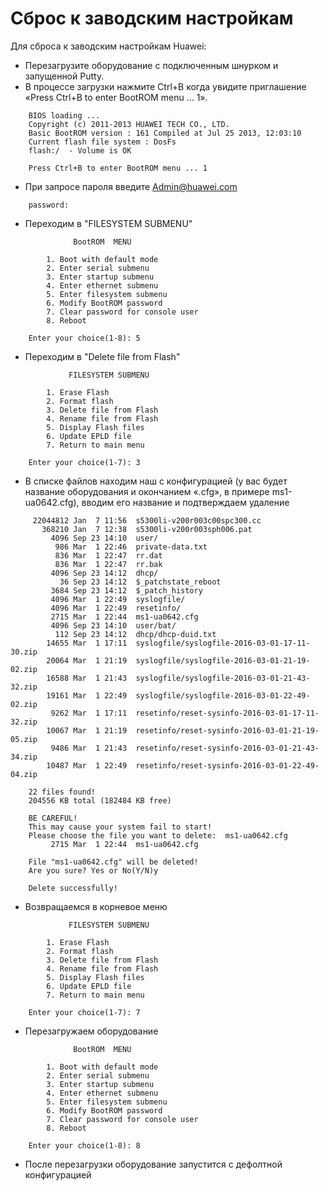 # Сброс к заводским настройкам

Для сброса к заводским настройкам Huawei:

  * Перезагрузите оборудование с подключенным шнурком и запущенной Putty.
  * В процессе загрузки нажмите Ctrl+B когда увидите приглашение «Press Ctrl+B to enter BootROM menu ... 1».
```
	BIOS loading ...
	Copyright (c) 2011-2013 HUAWEI TECH CO., LTD.
	Basic BootROM version : 161 Compiled at Jul 25 2013, 12:03:10
	Current flash file system : DosFs
	flash:/  - Volume is OK
	 
	Press Ctrl+B to enter BootROM menu ... 1
```
  * При запросе пароля введите Admin@huawei.com
```
	password:
```
  * Переходим в "FILESYSTEM SUBMENU"
```
	          BootROM  MENU
	 
	    1. Boot with default mode
	    2. Enter serial submenu
	    3. Enter startup submenu
	    4. Enter ethernet submenu
	    5. Enter filesystem submenu
	    6. Modify BootROM password
	    7. Clear password for console user
	    8. Reboot
	 
	Enter your choice(1-8): 5
```
  * Переходим в "Delete file from Flash"
```
	         FILESYSTEM SUBMENU
	 
	    1. Erase Flash
	    2. Format flash
	    3. Delete file from Flash
	    4. Rename file from Flash
	    5. Display Flash files
	    6. Update EPLD file
	    7. Return to main menu
	 
	Enter your choice(1-7): 3
```
  * В списке файлов находим наш с конфигурацией (у вас будет название оборудования и окончанием «.cfg», в примере ms1-ua0642.cfg), вводим его название и подтверждаем удаление
```
	 22044812 Jan  7 11:56  s5300li-v200r003c00spc300.cc
	   368210 Jan  7 12:38  s5300li-v200r003sph006.pat
	     4096 Sep 23 14:10  user/
	      986 Mar  1 22:46  private-data.txt
	      836 Mar  1 22:47  rr.dat
	      836 Mar  1 22:47  rr.bak
	     4096 Sep 23 14:12  dhcp/
	       36 Sep 23 14:12  $_patchstate_reboot
	     3684 Sep 23 14:12  $_patch_history
	     4096 Mar  1 22:49  syslogfile/
	     4096 Mar  1 22:49  resetinfo/
	     2715 Mar  1 22:44  ms1-ua0642.cfg
	     4096 Sep 23 14:10  user/bat/
	      112 Sep 23 14:12  dhcp/dhcp-duid.txt
	    14655 Mar  1 17:11  syslogfile/syslogfile-2016-03-01-17-11-30.zip
	    20064 Mar  1 21:19  syslogfile/syslogfile-2016-03-01-21-19-02.zip
	    16588 Mar  1 21:43  syslogfile/syslogfile-2016-03-01-21-43-32.zip
	    19161 Mar  1 22:49  syslogfile/syslogfile-2016-03-01-22-49-02.zip
	     9262 Mar  1 17:11  resetinfo/reset-sysinfo-2016-03-01-17-11-32.zip
	    10067 Mar  1 21:19  resetinfo/reset-sysinfo-2016-03-01-21-19-05.zip
	     9486 Mar  1 21:43  resetinfo/reset-sysinfo-2016-03-01-21-43-34.zip
	    10487 Mar  1 22:49  resetinfo/reset-sysinfo-2016-03-01-22-49-04.zip
	 
	22 files found!
	204556 KB total (182484 KB free)
	 
	BE CAREFUL!
	This may cause your system fail to start!
	Please choose the file you want to delete:  ms1-ua0642.cfg
	     2715 Mar  1 22:44  ms1-ua0642.cfg
	 
	File "ms1-ua0642.cfg" will be deleted!
	Are you sure? Yes or No(Y/N)y
	 
	Delete successfully!
```
  * Возвращаемся в корневое меню
```
	         FILESYSTEM SUBMENU
	 
	    1. Erase Flash
	    2. Format flash
	    3. Delete file from Flash
	    4. Rename file from Flash
	    5. Display Flash files
	    6. Update EPLD file
	    7. Return to main menu
	 
	Enter your choice(1-7): 7
```
  * Перезагружаем оборудование
```
	          BootROM  MENU
	 
	    1. Boot with default mode
	    2. Enter serial submenu
	    3. Enter startup submenu
	    4. Enter ethernet submenu
	    5. Enter filesystem submenu
	    6. Modify BootROM password
	    7. Clear password for console user
	    8. Reboot
	  
	Enter your choice(1-8): 8
```
  * После перезагрузки оборудование запустится с дефолтной конфигурацией 
